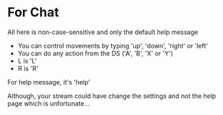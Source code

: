 # For Chat
All here is non-case-sensitive and only the default help message

- You can control movements by typing 'up', 'down', 'right' or 'left'
- You can do any action from the DS ('A', 'B', 'X' or 'Y')
- L is 'L'
- R is 'R'

For help message, it's 'help'

Although, your stream could have change the settings and not the help page which is unfortunate...
